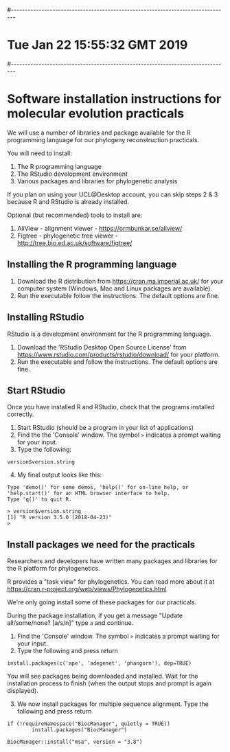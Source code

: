 #-------------------------------------------------------------------------------
#  Tue Jan 22 15:55:32 GMT 2019
#-------------------------------------------------------------------------------

# Software installation instructions for molecular evolution practicals

We will use a number of libraries and package available for the R programming language for our phylogeny reconstruction practicals.

You will need to install:

1. The R programming language
2. The RStudio development environment
3. Various packages and libraries for phylogenetic analysis

If you plan on using your UCL@Desktop account, you can skip steps 2 & 3 because R and RStudio is already installed.

Optional (but recommended) tools to install are:

1. AliView - alignment viewer - https://ormbunkar.se/aliview/
2. Figtree - phylogenetic tree viewer - http://tree.bio.ed.ac.uk/software/figtree/

## Installing the R programming language

1. Download the R distribution from https://cran.ma.imperial.ac.uk/ for your computer system (Windows, Mac and Linux packages are available).
2. Run the executable follow the instructions. The default options are fine.

## Installing RStudio

RStudio is a development environment for the R programming language.

1. Download the 'RStudio Desktop Open Source License' from https://www.rstudio.com/products/rstudio/download/ for your platform.
2. Run the executable and follow the instructions. The default options are fine.

## Start RStudio

Once you have installed R and RStudio, check that the programs installed correctly.

1. Start RStudio (should be a program in your list of applications)
2. Find the the 'Console' window. The symbol `>` indicates a prompt waiting for your input.
3. Type the following:

`version$version.string`

4. My final output looks like this:

```
Type 'demo()' for some demos, 'help()' for on-line help, or
'help.start()' for an HTML browser interface to help.
Type 'q()' to quit R.

> version$version.string
[1] "R version 3.5.0 (2018-04-23)"
>
```

## Install packages we need for the practicals

Researchers and developers have written many packages and libraries for the R platform for phylogenetics.

R provides a "task view" for phylogenetics. You can read more about it at https://cran.r-project.org/web/views/Phylogenetics.html

We're only going install some of these packages for our practicals.

During the package installation, if you get a message "Update all/some/none? [a/s/n]" type `a` and continue.

1. Find the 'Console' window. The symbol `>` indicates a prompt waiting for your input.
2. Type the following and press return

`install.packages(c('ape', 'adegenet', 'phangorn'), dep=TRUE)`

You will see packages being downloaded and installed. Wait for the installation process to finish (when the output stops and prompt is again displayed).

3. We now install packages for multiple sequence alignment. Type the following and press return

```
if (!requireNamespace("BiocManager", quietly = TRUE))
        install.packages("BiocManager")

BiocManager::install("msa", version = "3.8")
```


